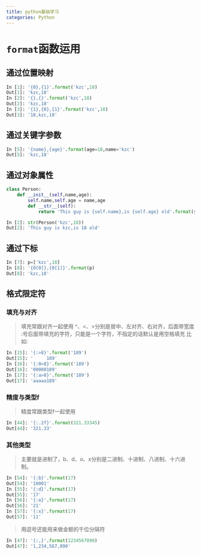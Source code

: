 ```yaml
---
title: python基础学习
categories: Python
---
```

# `format`函数运用

## 通过位置映射
``` python
In [1]: '{0},{1}'.format('kzc',18)  
Out[1]: 'kzc,18'  
In [2]: '{},{}'.format('kzc',18)  
Out[2]: 'kzc,18'  
In [3]: '{1},{0},{1}'.format('kzc',18)  
Out[3]: '18,kzc,18'
```

## 通过关键字参数
``` python
In [5]: '{name},{age}'.format(age=18,name='kzc')  
Out[5]: 'kzc,18'
```

## 通过对象属性
``` python
class Person:  
    def __init__(self,name,age):  
        self.name,self.age = name,age  
        def __str__(self):  
            return 'This guy is {self.name},is {self.age} old'.format(self=self)
```
``` python
In [2]: str(Person('kzc',18))  
Out[2]: 'This guy is kzc,is 18 old'
```

## 通过下标
``` python
In [7]: p=['kzc',18]
In [8]: '{0[0]},{0[1]}'.format(p)
Out[8]: 'kzc,18'

```
## 格式限定符
### 填充与对齐
> 填充常跟对齐一起使用
^、<、>分别是居中、左对齐、右对齐，后面带宽度
:号后面带填充的字符，只能是一个字符，不指定的话默认是用空格填充
比如:
``` python
In [15]: '{:>8}'.format('189')
Out[15]: '     189'
In [16]: '{:0>8}'.format('189')
Out[16]: '00000189'
In [17]: '{:a>8}'.format('189')
Out[17]: 'aaaaa189'
```

### 精度与类型f
> 精度常跟类型f一起使用
``` python
In [44]: '{:.2f}'.format(321.33345)
Out[44]: '321.33'
```
### 其他类型
> 主要就是进制了，b、d、o、x分别是二进制、十进制、八进制、十六进制。
``` python
In [54]: '{:b}'.format(17)
Out[54]: '10001'
In [55]: '{:d}'.format(17)
Out[55]: '17'
In [56]: '{:o}'.format(17)
Out[56]: '21'
In [57]: '{:x}'.format(17)
Out[57]: '11'
```
> 用逗号还能用来做金额的千位分隔符
``` python
In [47]: '{:,}'.format(1234567890)
Out[47]: '1,234,567,890'
```